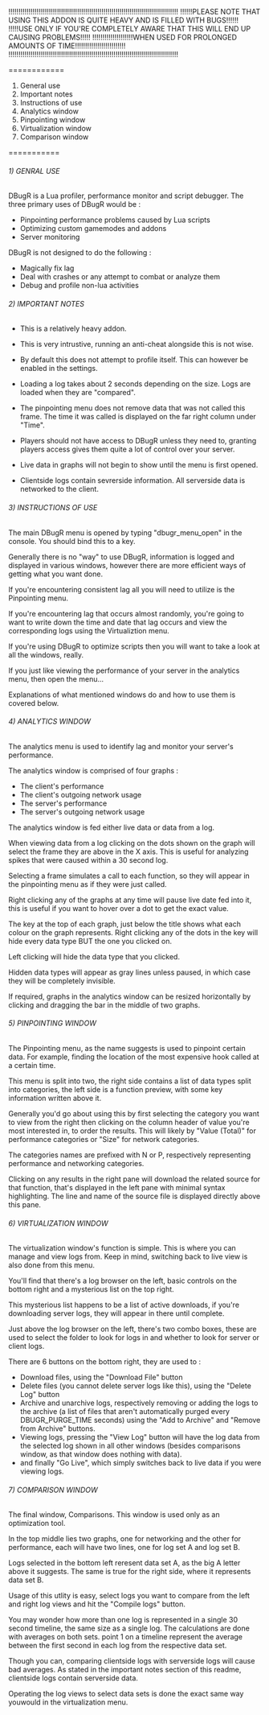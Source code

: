 
!!!!!!!!!!!!!!!!!!!!!!!!!!!!!!!!!!!!!!!!!!!!!!!!!!!!!!!!!!!!!!!!!!!!!!!!!!!!!!!!!!!!
!!!!!!PLEASE NOTE THAT USING THIS ADDON IS QUITE HEAVY AND IS FILLED WITH BUGS!!!!!!
!!!!!USE ONLY IF YOU'RE COMPLETELY AWARE THAT THIS WILL END UP CAUSING PROBLEMS!!!!!
!!!!!!!!!!!!!!!!!!!!WHEN USED FOR PROLONGED AMOUNTS OF TIME!!!!!!!!!!!!!!!!!!!!!!!!!
!!!!!!!!!!!!!!!!!!!!!!!!!!!!!!!!!!!!!!!!!!!!!!!!!!!!!!!!!!!!!!!!!!!!!!!!!!!!!!!!!!!!

============

1) General use
2) Important notes
3) Instructions of use
4) Analytics window
5) Pinpointing window
6) Virtualization window
7) Comparison window

===========

###### 1) GENRAL USE 

DBugR is a Lua profiler, performance monitor and script debugger.  The three primary uses of 
DBugR would be :

* Pinpointing performance problems caused by Lua scripts
* Optimizing custom gamemodes and addons
* Server monitoring

DBugR is not designed to do the following :

* Magically fix lag
* Deal with crashes or any attempt to combat or analyze them
* Debug and profile non-lua activities

###### 2) IMPORTANT NOTES

* This is a relatively heavy addon.

* This is very intrustive, running an anti-cheat alongside this is not wise.

* By default this does not attempt to profile itself.  This can however be enabled in the settings.

* Loading a log takes about 2 seconds depending on the size.  Logs are loaded when they are "compared".

* The pinpointing menu does not remove data that was not called this frame.  The time it was called
  is displayed on the far right column under "Time".

* Players should not have access to DBugR unless they need to, granting players access gives them quite
  a lot of control over your server.

* Live data in graphs will not begin to show until the menu is first opened.

* Clientside logs contain sevrerside information.  All serverside data is networked to the client.

###### 3) INSTRUCTIONS OF USE

The main DBugR menu is opened by typing "dbugr_menu_open" in the console.  You should bind this to a key.

Generally there is no "way" to use DBugR, information is logged and displayed in various windows,
however there are more efficient ways of getting what you want done.

If you're encountering consistent lag all you will need to utilize is the Pinpointing menu.

If you're encountering lag that occurs almost randomly, you're going to want to write down the time
and date that lag occurs and view the corresponding logs using the Virtualiztion menu.

If you're using DBugR to optimize scripts then you will want to take a look at all the windows, really.

If you just like viewing the performance of your server in the analytics menu, then open the menu...

Explanations of what mentioned windows do and how to use them is covered below.

###### 4) ANALYTICS WINDOW

The analytics menu is used to identify lag and monitor your server's performance.

The analytics window is comprised of four graphs : 

* The client's performance
* The client's outgoing network usage
* The server's performance
* The server's outgoing network usage

The analytics window is fed either live data or data from a log.

When viewing data from a log clicking on the dots shown on the graph will select
the frame they are above in the X axis.  This is useful for analyzing spikes that were
caused within a 30 second log.

Selecting a frame simulates a call to each function, so they will appear in the pinpointing
menu as if they were just called.

Right clicking any of the graphs at any time will pause live date fed into it, this is useful
if you want to hover over a dot to get the exact value.

The key at the top of each graph, just below the title shows what each colour on the graph represents.
Right clicking any of the dots in the key will hide every data type BUT the one you clicked on.

Left clicking will hide the data type that you clicked.

Hidden data types will appear as gray lines unless paused, in which case they will be completely
invisible.

If required, graphs in the analytics window can be resized horizontally by clicking and dragging the bar
in the middle of two graphs.

###### 5) PINPOINTING WINDOW

The Pinpointing menu, as the name suggests is used to pinpoint certain data.  For example,
finding the location of the most expensive hook called at a certain time.

This menu is split into two, the right side contains a list of data types split into categories,
the left side is a function preview, with some key information written above it.

Generally you'd go about using this by first selecting the category you want to view from the right
then clicking on the column header of value you're most interested in, to order the results.  This will 
likely by "Value (Total)" for performance categories or "Size" for network categories.

The categories names are prefixed with N or P, respectively representing performance and networking
categories.

Clicking on any results in the right pane will download the related source for that function, that's 
displayed in the left pane with minimal syntax highlighting.  The line and name of the source file
is displayed directly above this pane.

###### 6) VIRTUALIZATION WINDOW

The virtualization window's function is simple.  This is where you can manage and view 
logs from.  Keep in mind, switching back to live view is also done from this menu.

You'll find that there's a log browser on the left, basic controls on the bottom right
and a mysterious list on the top right.

This mysterious list happens to be a list of active downloads, if you're downloading 
server logs, they will appear in there until complete.

Just above the log browser on the left, there's two combo boxes, these are used to select
the folder to look for logs in and whether to look for server or client logs.

There are 6 buttons on the bottom right, they are used to :

* Download files, using the "Download File" button
* Delete files (you cannot delete server logs like this), using the "Delete Log" button
* Archive and unarchive logs, respectively removing or adding the logs to the archive (a
  list of files that aren't automatically purged every DBUGR_PURGE_TIME seconds)
  using the "Add to Archive" and "Remove from Archive" buttons.
* Viewing logs, pressing the "View Log" button will have the log data from the selected log shown in
  all other windows (besides comparisons window, as that window does nothing with data).
* and finally "Go Live", which simply switches back to live data if you were viewing logs.

###### 7) COMPARISON WINDOW

The final window, Comparisons.  This window is used only as an optimization tool.

In the top middle lies two graphs, one for networking and the other for performance, each will 
have two lines, one for log set A and log set B.

Logs selected in the bottom left reresent data set A, as the big A letter above it suggests.  The same
is true for the right side, where it represents data set B.

Usage of this utlity is easy, select logs you want to compare from the left and right log views and hit
the "Compile logs" button.

You may wonder how more than one log is represented in a single 30 second timeline, the same size as a single
log.  The calculations are done with averages on both sets.  point 1 on a timeline represent the average between 
the first second in each log from the respective data set.

Though you can, comparing clientside logs with serverside logs will cause bad averages.  As stated in the important
notes section of this readme, clientside logs contain serverside data.

Operating the log views to select data sets is done the exact same way youwould in the virtualization menu.


